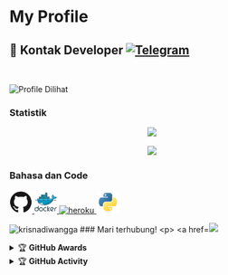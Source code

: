# My Profile


## 📲 Kontak Developer [![Telegram](https://img.shields.io/badge/telegram-1b77FF.svg?style=for-the-badge&logo=telegram)](https://t.me/Sayonara_nih) 
<br>

![Profile Dilihat](https://komarev.com/ghpvc/?username=apisuserbot&color=blue&style=flat-square&label=Profile+Dilihat)
### Statistik
<p align="center"><a href="https://github.com/krisnadiwangga"><img src="https://github-readme-stats.vercel.app/api?username=krisnadiwangga&show_icons=true&theme=radical"></a></p>
<p align="center"><a href="https://github.com/krisnadiwangga"><img src="https://github-readme-stats.vercel.app/api/top-langs/?username=krisnadiwangga&theme=radical&layout=compact"></a></p> 


   <h3 align="left">Bahasa dan Code</h3>
<p align="left"> <a href="https://www.github.com/" target="_blank"> <img src="https://raw.githubusercontent.com/devicons/devicon/master/icons/github/github-original.svg" alt="github" width="40" height="40"/> </a> <a href="https://www.docker.com/" target="_blank"> <img src="https://raw.githubusercontent.com/devicons/devicon/master/icons/docker/docker-original-wordmark.svg" alt="docker" width="40" height="40"/> </a> <a href="https://heroku.com" target="_blank"> <img src="https://www.vectorlogo.zone/logos/heroku/heroku-icon.svg" alt="heroku" width="40" height="40"/> </a> <a href="https://www.python.org" target="_blank"> <img src="https://raw.githubusercontent.com/devicons/devicon/master/icons/python/python-original.svg" alt="python" width="40" height="40"/> </a> </p>

<p><img align="center" src="https://github-readme-streak-stats.herokuapp.com/?user=krisnadiwangga&" alt="krisnadiwangga
### Mari terhubung!
<p>
    <a href="https://instagram.com/krisnadiwangga03" target="blank"><img src="https://img.shields.io/badge/krisna diwangga03-30302f?style=flat&logo=instagram" /></a>
</p>
<details>
    <summary>&#127942 <b>GitHub Awards</b></summary><br/>

![Github Trophy](https://github-profile-trophy.vercel.app/?username=krisnadiwangga)

</details>

<details>
    <summary>&#127942 <b>GitHub Activity</b></summary><br/>

![Metrics](https://metrics.lecoq.io/krisnadiwangga?template=classic&repositories.forks=true&languages=1&languages.colors=github&languages.threshold=0%25&config.timezone=Asia%2FSolo)

</details>
